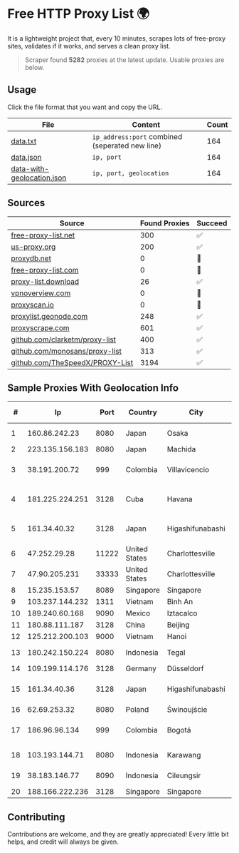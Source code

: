 
# Free HTTP Proxy List 🌍

It is a lightweight project that, every 10 minutes, scrapes lots of free-proxy sites, validates if it works, and serves a clean proxy list.


> Scraper found **5282** proxies at the latest update. Usable proxies are below.

## Usage

Click the file format that you want and copy the URL.


|File|Content|Count|
|----|-------|-----|
|[data.txt](https://raw.githubusercontent.com/themiralay/Proxy-List-World/master/data.txt)|`ip_address:port` combined (seperated new line)|164|
|[data.json](https://raw.githubusercontent.com/themiralay/Proxy-List-World/master/data.json)|`ip, port`|164|
|[data-with-geolocation.json](https://raw.githubusercontent.com/themiralay/Proxy-List-World/master/data-with-geolocation.json)|`ip, port, geolocation`|164|

## Sources

|Source|Found Proxies|Succeed|
|------|-------------|-------|
|[free-proxy-list.net](https://free-proxy-list.net)|300|✅|
|[us-proxy.org](https://www.us-proxy.org)|200|✅|
|[proxydb.net](http://proxydb.net)|0|🚫|
|[free-proxy-list.com](https://free-proxy-list.com/?page=&port=&type%5B%5D=http&type%5B%5D=https&up_time=0&search=Search)|0|🚫|
|[proxy-list.download](https://www.proxy-list.download/HTTP)|26|✅|
|[vpnoverview.com](https://vpnoverview.com/privacy/anonymous-browsing/free-proxy-servers)|0|🚫|
|[proxyscan.io](https://www.proxyscan.io)|0|🚫|
|[proxylist.geonode.com](https://proxylist.geonode.com/api/proxy-list?limit=300&page=1&sort_by=lastChecked&sort_type=desc&protocols=http,https)|248|✅|
|[proxyscrape.com](https://api.proxyscrape.com/v2/?request=displayproxies&protocol=http&timeout=10000&country=all&ssl=all&anonymity=all)|601|✅|
|[github.com/clarketm/proxy-list](https://raw.githubusercontent.com/clarketm/proxy-list/master/proxy-list-raw.txt)|400|✅|
|[github.com/monosans/proxy-list](https://raw.githubusercontent.com/monosans/proxy-list/main/proxies/http.txt)|313|✅|
|[github.com/TheSpeedX/PROXY-List](https://raw.githubusercontent.com/TheSpeedX/PROXY-List/master/http.txt)|3194|✅|


## Sample Proxies With Geolocation Info

|#|Ip|Port|Country|City|Internet Service Provider|
|-|--|----|-------|----|-------------------------|
|1|160.86.242.23|8080|Japan|Osaka|Sony Network Communications Inc|
|2|223.135.156.183|8080|Japan|Machida|So-net Corporation|
|3|38.191.200.72|999|Colombia|Villavicencio|Hola Telecomunicacines Colombia S.A.S|
|4|181.225.224.251|3128|Cuba|Havana|Empresa de Telecomunicaciones de Cuba|
|5|161.34.40.32|3128|Japan|Higashifunabashi|NTT PC Communications, Inc.|
|6|47.252.29.28|11222|United States|Charlottesville|Alibaba.com LLC|
|7|47.90.205.231|33333|United States|Charlottesville|Alibaba.com LLC|
|8|15.235.153.57|8089|Singapore|Singapore|OVH Hosting|
|9|103.237.144.232|1311|Vietnam|Bình An|LVSOFT|
|10|189.240.60.168|9090|Mexico|Iztacalco|Uninet S.A. de C.V.|
|11|180.88.111.187|3128|China|Beijing|GXBLnet|
|12|125.212.200.103|9000|Vietnam|Hanoi|Viettel Corporation|
|13|180.242.150.224|8080|Indonesia|Tegal|PT. TELKOM INDONESIA|
|14|109.199.114.176|3128|Germany|Düsseldorf|Contabo GmbH|
|15|161.34.40.36|3128|Japan|Higashifunabashi|NTT PC Communications, Inc.|
|16|62.69.253.32|8080|Poland|Świnoujście|Fornet Swinoujscie|
|17|186.96.96.134|999|Colombia|Bogotá|TV AZTECA SUCURSAL COLOMBIA|
|18|103.193.144.71|8080|Indonesia|Karawang|PT Lintas Jaringan Nusantara|
|19|38.183.146.77|8090|Indonesia|Cileungsir|PT Ikhlas Cipta Teknologi|
|20|188.166.222.236|3128|Singapore|Singapore|DigitalOcean, LLC|



## Contributing

Contributions are welcome, and they are greatly appreciated! Every
little bit helps, and credit will always be given.

